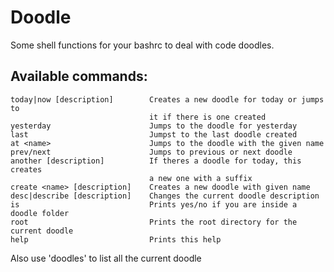 # Doodle
Some shell functions for your bashrc to deal with code doodles.

## Available commands:
    today|now [description]        Creates a new doodle for today or jumps to
                                   it if there is one created
    yesterday                      Jumps to the doodle for yesterday
    last                           Jumpst to the last doodle created
    at <name>                      Jumps to the doodle with the given name
    prev/next                      Jumps to previous or next doodle
    another [description]          If theres a doodle for today, this creates
                                   a new one with a suffix
    create <name> [description]    Creates a new doodle with given name
    desc|describe [description]    Changes the current doodle description
    is                             Prints yes/no if you are inside a doodle folder
    root                           Prints the root directory for the current doodle
    help                           Prints this help

Also use 'doodles' to list all the current doodle
